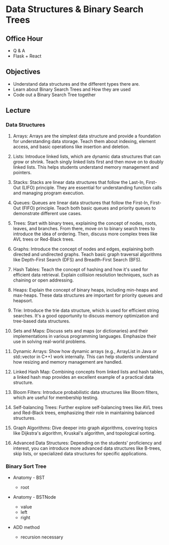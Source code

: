 # Data Structures & Binary Search Trees

## Office Hour

- Q & A
- Flask + React

## Objectives

- Understand data structures and the different types there are.
- Learn about Binary Search Trees and How they are used
- Code out a Binary Search Tree together


## Lecture

### Data Structures

1. Arrays: Arrays are the simplest data structure and provide a foundation for understanding data storage. Teach them about indexing, element access, and basic operations like insertion and deletion.

2. Lists: Introduce linked lists, which are dynamic data structures that can grow or shrink. Teach singly linked lists first and then move on to doubly linked lists. This helps students understand memory management and pointers.

3. Stacks: Stacks are linear data structures that follow the Last-In, First-Out (LIFO) principle. They are essential for understanding function calls and managing program execution.

4. Queues: Queues are linear data structures that follow the First-In, First-Out (FIFO) principle. Teach both basic queues and priority queues to demonstrate different use cases.

5. Trees: Start with binary trees, explaining the concept of nodes, roots, leaves, and branches. From there, move on to binary search trees to introduce the idea of ordering. Then, discuss more complex trees like AVL trees or Red-Black trees.

6. Graphs: Introduce the concept of nodes and edges, explaining both directed and undirected graphs. Teach basic graph traversal algorithms like Depth-First Search (DFS) and Breadth-First Search (BFS).

7. Hash Tables: Teach the concept of hashing and how it's used for efficient data retrieval. Explain collision resolution techniques, such as chaining or open addressing.

8. Heaps: Explain the concept of binary heaps, including min-heaps and max-heaps. These data structures are important for priority queues and heapsort.

9. Trie: Introduce the trie data structure, which is used for efficient string searches. It's a good opportunity to discuss memory optimization and tree-based data structures.

10. Sets and Maps: Discuss sets and maps (or dictionaries) and their implementations in various programming languages. Emphasize their use in solving real-world problems.

11. Dynamic Arrays: Show how dynamic arrays (e.g., ArrayList in Java or std::vector in C++) work internally. This can help students understand how resizing and memory management are handled.

12. Linked Hash Map: Combining concepts from linked lists and hash tables, a linked hash map provides an excellent example of a practical data structure.

13. Bloom Filters: Introduce probabilistic data structures like Bloom filters, which are useful for membership testing.

14. Self-balancing Trees: Further explore self-balancing trees like AVL trees and Red-Black trees, emphasizing their role in maintaining balanced structures.

15. Graph Algorithms: Dive deeper into graph algorithms, covering topics like Dijkstra's algorithm, Kruskal's algorithm, and topological sorting.

16. Advanced Data Structures: Depending on the students' proficiency and interest, you can introduce more advanced data structures like B-trees, skip lists, or specialized data structures for specific applications.

### Binary Sort Tree

- Anatomy - BST
    - root

- Anatomy - BSTNode
    - value
    - left
    - right

- ADD method
    - recursion necessary



